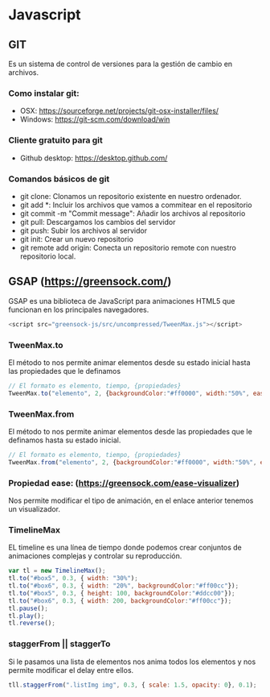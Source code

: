 # Javascript
## GIT

Es un sistema de control de versiones para la gestión de cambio en archivos.

### Como instalar git:
- OSX: https://sourceforge.net/projects/git-osx-installer/files/
- Windows: https://git-scm.com/download/win

### Cliente gratuito para git
- Github desktop: https://desktop.github.com/

### Comandos básicos de git
- git clone: Clonamos un repositorio existente en nuestro ordenador.
- git add *: Incluir los archivos que vamos a commitear en el repositorio
- git commit -m "Commit message": Añadir los archivos al repositorio
- git pull: Descargamos los cambios del servidor
- git push: Subir los archivos al servidor
- git init: Crear un nuevo repositorio
- git remote add origin: Conecta un repositorio remote con nuestro repositorio local.


## GSAP (https://greensock.com/)

GSAP es una biblioteca de JavaScript para animaciones HTML5 que funcionan en los principales navegadores.


```javascript
<script src="greensock-js/src/uncompressed/TweenMax.js"></script>
```

### TweenMax.to
El método to nos permite animar elementos desde su estado inicial hasta las propiedades que le definamos

```javascript
// El formato es elemento, tiempo, {propiedades}
TweenMax.to("elemento", 2, {backgroundColor:"#ff0000", width:"50%", ease:Power1.easeOut});
```

### TweenMax.from
El método to nos permite animar elementos desde las propiedades que le definamos hasta su estado inicial.

```javascript
// El formato es elemento, tiempo, {propiedades}
TweenMax.from("elemento", 2, {backgroundColor:"#ff0000", width:"50%", ease:Power1.easeOut});
```

### Propiedad ease: (https://greensock.com/ease-visualizer)
Nos permite modificar el tipo de animación, en el enlace anterior tenemos un visualizador.

### TimelineMax

EL timeline es una línea de tiempo donde podemos crear conjuntos de animaciones complejas y controlar su reproducción.

```javascript
var tl = new TimelineMax();
tl.to("#box5", 0.3, { width: "30%");
tl.to("#box6", 0.3, { width: "20%", backgroundColor:"#ff00cc"});
tl.to("#box5", 0.3, { height: 100, backgroundColor:"#ddcc00"});
tl.to("#box6", 0.3, { width: 200, backgroundColor:"#ff00cc"});
tl.pause();
tl.play();
tl.reverse();
```

### staggerFrom || staggerTo
Si le pasamos una lista de elementos nos anima todos los elementos y nos permite modificar el delay entre ellos.

```javascript
tll.staggerFrom(".listImg img", 0.3, { scale: 1.5, opacity: 0}, 0.1);
```